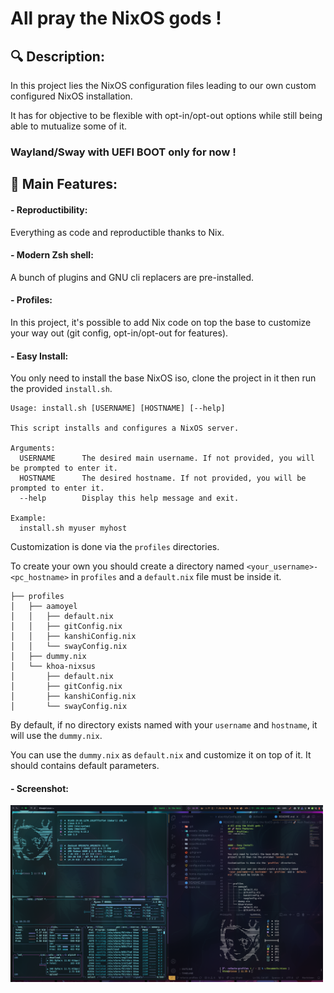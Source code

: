 # All pray the NixOS gods !

## 🔍 Description:

<p align=left>

In this project lies the NixOS configuration files leading to our own custom configured NixOS installation.

It has for objective to be flexible with opt-in/opt-out options while still being able to mutualize some of it.

### Wayland/Sway with UEFI BOOT only for now !

</p>

## 🚀 Main Features:

#### - Reproductibility:
<p align=left>

Everything as code and reproductible thanks to Nix.

</p>

#### - Modern Zsh shell:
<p align=left>

A bunch of plugins and GNU cli replacers are pre-installed.

</p>

#### - Profiles:
<p align=left>

In this project, it's possible to add Nix code on top the base to customize your way out (git config, opt-in/opt-out for features).

</p>

#### - Easy Install:
<p align=left>

You only need to install the base NixOS iso, clone the project in it then run the provided `install.sh`.

```
Usage: install.sh [USERNAME] [HOSTNAME] [--help]

This script installs and configures a NixOS server.

Arguments:
  USERNAME      The desired main username. If not provided, you will be prompted to enter it.
  HOSTNAME      The desired hostname. If not provided, you will be prompted to enter it.
  --help        Display this help message and exit.

Example:
  install.sh myuser myhost
```

Customization is done via the `profiles` directories.

To create your own you should create a directory named `<your_username>-<pc_hostname>` in `profiles` and a `default.nix` file must be inside it.

```
├── profiles
│   ├── aamoyel
│   │   ├── default.nix
│   │   ├── gitConfig.nix
│   │   ├── kanshiConfig.nix
│   │   └── swayConfig.nix
│   ├── dummy.nix
│   └── khoa-nixsus
│       ├── default.nix
│       ├── gitConfig.nix
│       ├── kanshiConfig.nix
│       └── swayConfig.nix
```

By default, if no directory exists named with your `username` and `hostname`, it will use the `dummy.nix`.

You can use the `dummy.nix` as `default.nix` and customize it on top of it. It should contains default parameters.
</p>


#### - Screenshot:
<img src="./assets/images/screenshot-demo.png" alt="alt text" width="500">

